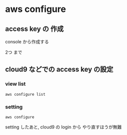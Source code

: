 
# aws configure


## access key の 作成

console から作成する

2つ まで



## cloud9 などでの access key の設定

### view list

```
aws configure list
```


### setting

```
aws configure
```

setting したあと, cloud9 の login から やり直すほうが無難




